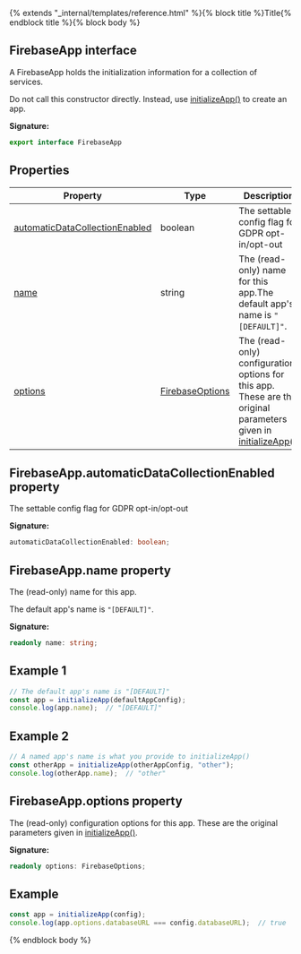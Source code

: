 {% extends "_internal/templates/reference.html" %}{% block title %}Title{% endblock title %}{% block body %}
## FirebaseApp interface

A FirebaseApp holds the initialization information for a collection of services.

Do not call this constructor directly. Instead, use [initializeApp()](./app.md#initializeapp_function) to create an app.

<b>Signature:</b>

```typescript
export interface FirebaseApp 
```

## Properties

|  Property | Type | Description |
|  --- | --- | --- |
|  [automaticDataCollectionEnabled](./app-types.firebaseapp.md#firebaseappautomaticdatacollectionenabled_property) | boolean | The settable config flag for GDPR opt-in/opt-out |
|  [name](./app-types.firebaseapp.md#firebaseappname_property) | string | The (read-only) name for this app.<!-- -->The default app's name is <code>&quot;[DEFAULT]&quot;</code>. |
|  [options](./app-types.firebaseapp.md#firebaseappoptions_property) | [FirebaseOptions](./app-types.firebaseoptions.md#firebaseoptions_interface) | The (read-only) configuration options for this app. These are the original parameters given in [initializeApp()](./app.md#initializeapp_function)<!-- -->. |

## FirebaseApp.automaticDataCollectionEnabled property

The settable config flag for GDPR opt-in/opt-out

<b>Signature:</b>

```typescript
automaticDataCollectionEnabled: boolean;
```

## FirebaseApp.name property

The (read-only) name for this app.

The default app's name is `"[DEFAULT]"`<!-- -->.

<b>Signature:</b>

```typescript
readonly name: string;
```

## Example 1


```javascript
// The default app's name is "[DEFAULT]"
const app = initializeApp(defaultAppConfig);
console.log(app.name);  // "[DEFAULT]"

```

## Example 2


```javascript
// A named app's name is what you provide to initializeApp()
const otherApp = initializeApp(otherAppConfig, "other");
console.log(otherApp.name);  // "other"

```

## FirebaseApp.options property

The (read-only) configuration options for this app. These are the original parameters given in [initializeApp()](./app.md#initializeapp_function)<!-- -->.

<b>Signature:</b>

```typescript
readonly options: FirebaseOptions;
```

## Example


```javascript
const app = initializeApp(config);
console.log(app.options.databaseURL === config.databaseURL);  // true

```

{% endblock body %}
